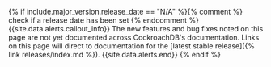 {% if include.major_version.release_date == "N/A" %}{% comment %} check if a release date has been set {% endcomment %}
{{site.data.alerts.callout_info}}
The new features and bug fixes noted on this page are not yet documented across CockroachDB's documentation. Links on this page will direct to documentation for the [latest stable release]({% link releases/index.md %}).
{{site.data.alerts.end}}
{% endif %}
